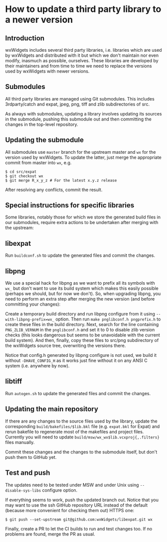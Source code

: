 How to update a third party library to a newer version
======================================================

Introduction
------------

wxWidgets includes several third party libraries, i.e. libraries which are
used by wxWidgets and distributed with it but which we don't maintain nor even
modify, inasmuch as possible, ourselves. These libraries are developed by
their maintainers and from time to time we need to replace the versions used
by wxWidgets with newer versions.


Submodules
----------

All third party libraries are managed using Git submodules. This includes
3rdparty/catch and expat, jpeg, png, tiff and zlib subdirectories of src.

As always with submodules, updating a library involves updating its sources in
the submodule, pushing this submodule out and then committing the changes in
the top-level repository.


Updating the submodule
----------------------

All submodules use `master` branch for the upstream master and `wx` for the
version used by wxWidgets. To update the latter, just merge the appropriate
commit from master into `wx`, e.g.

    $ cd src/expat
    $ git checkout wx
    $ git merge R_x_y_z # For the latest x.y.z release

After resolving any conflicts, commit the result.


Special instructions for specific libraries
-------------------------------------------

Some libraries, notably those for which we store the generated build files in
our submodules, require extra actions to be undertaken after merging with the
upstream:

## libexpat

Run `buildconf.sh` to update the generated files and commit the changes.

## libpng

We use a special hack for libpng as we want to prefix all its symbols with
`wx_` but don't want to use its build system which makes this easily possible
(perhaps we should, but for now we don't). So, when upgrading libpng, you need
to perform an extra step after merging the new version (and before committing
your changes):

Create a temporary build directory and run libpng configure from it using
`--with-libpng-prefix=wx_` option. Then run `make pnglibconf.h pngprefix.h`
to create these files in the build directory. Next, search for the line
containing `PNG_ZLIB_VERNUM` in the `pnglibconf.h` and set it to 0 to disable
zlib version checks (this looks dangerous but seems to be unavoidable with the
current build system). And then, finally, copy these files to src/png
subdirectory of the wxWidgets source tree, overwriting the versions there.

Notice that config.h generated by libpng configure is not used, we build it
without `-DHAVE_CONFIG_H` as it works just fine without it on any ANSI C system
(i.e. anywhere by now).

## libtiff

Run `autogen.sh` to update the generated files and commit the changes.


Updating the main repository
----------------------------

If there are any changes to the source files used by the library, update the
corresponding `build/bakefiles/$lib.bkl` file (e.g. `expat.bkl` for Expat) and
rerun bakefile to regenerate most of the makefiles and project files. Currently
you will need to update `build/msw/wx_wx$lib.vcxproj{,.filters}` files
manually.

Commit these changes and the changes to the submodule itself, but don't push
them to GitHub yet.


Test and push
-------------

The updates need to be tested under MSW and under Unix using
`--disable-sys-libs` configure option.

If everything seems to work, push the updated branch out. Notice that you may
want to use the ssh GitHub repository URL instead of the default (because more
convenient for checking them out) HTTPS one:

    $ git push --set-upstream git@github.com:wxWidgets/libexpat.git wx


Finally, create a PR to let the CI builds to run and test changes too. If no
problems are found, merge the PR as usual.
